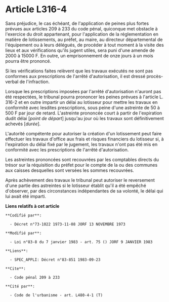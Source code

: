 # Article L316-4

Sans préjudice, le cas échéant, de l'application de peines plus fortes prévues aux articles 209 à 233 du code pénal,
quiconque met obstacle à l'exercice du droit appartenant, pour l'application de la réglementation en matière de lotissements,
au préfet, au maire, au directeur départemental de l'équipement ou à leurs délégués, de procéder à tout moment à la visite
des lieux et aux vérifications qu'ils jugent utiles, sera puni d'une amende de 2000 à 15000 F. En outre, un emprisonnement de
onze jours à un mois pourra être prononcé.

Si les vérifications faites relèvent que les travaux exécutés ne sont pas conformes aux prescriptions de l'arrêté
d'autorisation, il est dressé procès-verbal de l'infraction.

Lorsque les prescriptions imposées par l'arrêté d'autorisation n'auront pas été respectées, le tribunal pourra prononcer les
peines prévues à l'article L. 316-2 et en outre impartir un délai au lotisseur pour mettre les travaux en conformité avec
lesdites prescriptions, sous peine d'une astreinte de 50 à 500 F par jour de retard. L'astreinte prononcée court à partir de
l'expiration dudit délai [*point de départ*] jusqu'au jour où les travaux sont définitivement achevés [*durée*].

L'autorité compétente pour autoriser la création d'un lotissement peut faire effectuer les travaux d'office aux frais et
risques financiers du lotisseur si, à l'expiration du délai fixé par le jugement, les travaux n'ont pas été mis en conformité
avec les prescriptions de l'arrêté d'autorisation.

Les astreintes prononcées sont recouvrées par les comptables directs du trésor sur la réquisition du préfet pour le compte de
la ou des communes aux caisses desquelles sont versées les sommes recouvrées.

Après achèvement des travaux le tribunal peut autoriser le reversement d'une partie des astreintes si le lotisseur établit
qu'il a été empêché d'observer, par des circonstances indépendantes de sa volonté, le délai qui lui avait été imparti.

**Liens relatifs à cet article**

	**Codifié par**:

	  - Décret n°73-1022 1973-11-08 JORF 13 NOVEMBRE 1973

	**Modifié par**:

	  - Loi n°83-8 du 7 janvier 1983 - art. 75 () JORF 9 JANVIER 1983

	**Liens**:

	  - SPEC_APPLI: Décret n°83-851 1983-09-23

	**Cite**:

	  - Code pénal 209 à 233

	**Cité par**:

	  - Code de l'urbanisme - art. L480-4-1 (T)
